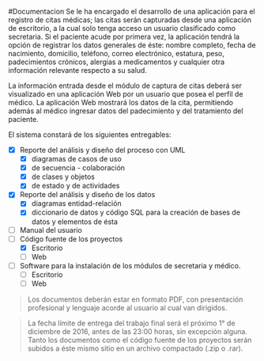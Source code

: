 #Documentacion
Se le ha encargado el desarrollo de una aplicación para el registro de citas médicas; las citas serán capturadas desde una aplicación de escritorio, a la cual solo tenga acceso un usuario clasificado como secretaria. Si el paciente acude por primera vez, la aplicación tendrá la opción de registrar los datos generales de éste: nombre completo, fecha de nacimiento, domicilio, teléfono, correo electrónico, estatura, peso, padecimientos crónicos, alergias a medicamentos y cualquier otra información relevante respecto a su salud.

La información entrada desde el módulo de captura de citas deberá ser visualizado en una aplicación Web por un usuario que posea el perfil de médico. La aplicación Web mostrará los datos de la cita, permitiendo además al médico ingresar datos del padecimiento y del tratamiento del paciente.

El sistema constará de los siguientes entregables:
  - [X] Reporte del análisis y diseño del proceso con UML 
    - [X] diagramas de casos de uso
    - [X] de secuencia - colaboración
    - [X] de clases y objetos
    - [X] de estado y de actividades
  - [X] Reporte del análisis y diseño de los datos 
    - [X] diagramas entidad-relación
    - [X] diccionario de datos y código SQL para la creación de bases de datos y elementos de ésta
  - [ ] Manual del usuario
  - [ ] Código fuente de los proyectos
    - [X] Escritorio
    - [ ] Web
  - [ ] Software para la instalación de los módulos de secretaria y médico.
    - [ ] Escritorio
    - [ ] Web

> Los documentos deberán estar en formato PDF, con presentación profesional y lenguaje acorde al usuario al cual van dirigidos.

> La fecha límite de entrega del trabajo final será el próximo 1° de diciembre de 2016, antes de las 23:00 horas, sin excepción alguna. Tanto los documentos como el código fuente de los proyectos serán subidos a éste mismo sitio en un archivo compactado (.zip o .rar).
